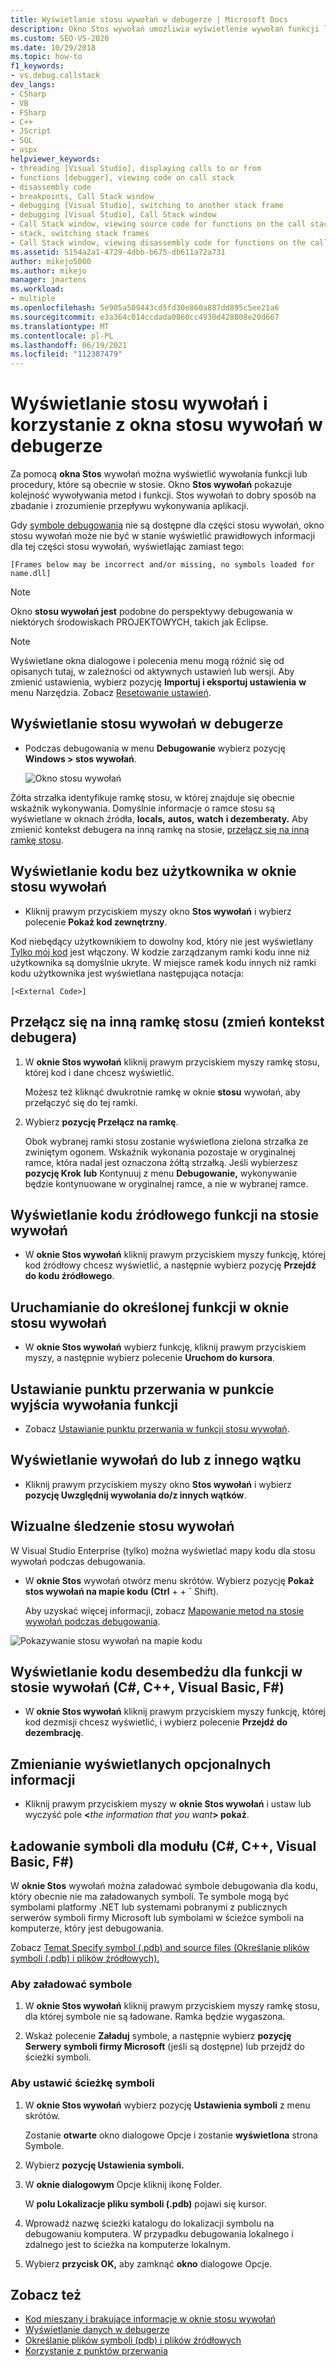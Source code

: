 ```yaml
---
title: Wyświetlanie stosu wywołań w debugerze | Microsoft Docs
description: Okno Stos wywołań umożliwia wyświetlenie wywołań funkcji lub procedur, które znajdują się obecnie na stosie w Visual Studio.
ms.custom: SEO-VS-2020
ms.date: 10/29/2018
ms.topic: how-to
f1_keywords:
- vs.debug.callstack
dev_langs:
- CSharp
- VB
- FSharp
- C++
- JScript
- SQL
- aspx
helpviewer_keywords:
- threading [Visual Studio], displaying calls to or from
- functions [debugger], viewing code on call stack
- disassembly code
- breakpoints, Call Stack window
- debugging [Visual Studio], switching to another stack frame
- debugging [Visual Studio], Call Stack window
- Call Stack window, viewing source code for functions on the call stack
- stack, switching stack frames
- Call Stack window, viewing disassembly code for functions on the call stack
ms.assetid: 5154a2a1-4729-4dbb-b675-db611a72a731
author: mikejo5000
ms.author: mikejo
manager: jmartens
ms.workload:
- multiple
ms.openlocfilehash: 5e905a509443cd5fd30e860a887dd895c5ee21a6
ms.sourcegitcommit: e3a364c014ccdada0860cc4930d428808e20d667
ms.translationtype: MT
ms.contentlocale: pl-PL
ms.lasthandoff: 06/19/2021
ms.locfileid: "112387479"
---
```

# <a name="view-the-call-stack-and-use-the-call-stack-window-in-the-debugger"></a>Wyświetlanie stosu wywołań i korzystanie z okna stosu wywołań w debugerze

Za pomocą **okna Stos** wywołań można wyświetlić wywołania funkcji lub procedury, które są obecnie w stosie. Okno **Stos wywołań** pokazuje kolejność wywoływania metod i funkcji. Stos wywołań to dobry sposób na zbadanie i zrozumienie przepływu wykonywania aplikacji.

Gdy [symbole debugowania](#bkmk_symbols) nie są dostępne dla  części stosu wywołań, okno stosu wywołań może nie być w stanie wyświetlić prawidłowych informacji dla tej części stosu wywołań, wyświetlając zamiast tego:

`[Frames below may be incorrect and/or missing, no symbols loaded for name.dll]`

> [!NOTE]
> Okno **stosu wywołań jest** podobne do perspektywy debugowania w niektórych środowiskach PROJEKTOWYCH, takich jak Eclipse.

> [!NOTE]
> Wyświetlane okna dialogowe i polecenia menu mogą różnić się od opisanych tutaj, w zależności od aktywnych ustawień lub wersji. Aby zmienić ustawienia, wybierz pozycję **Importuj i eksportuj ustawienia** **w** menu Narzędzia.  Zobacz [Resetowanie ustawień](../ide/environment-settings.md#reset-settings).

## <a name="view-the-call-stack-while-in-the-debugger"></a>Wyświetlanie stosu wywołań w debugerze

- Podczas debugowania w menu **Debugowanie** wybierz pozycję **Windows > stos wywołań**.

  ![Okno stosu wywołań](../debugger/media/dbg_basics_callstack_window.png "CallStackWindow")

Żółta strzałka identyfikuje ramkę stosu, w której znajduje się obecnie wskaźnik wykonywania. Domyślnie informacje o ramce stosu są wyświetlane w oknach źródła, **locals,** **autos,** **watch** **i dezemberaty.** Aby zmienić kontekst debugera na inną ramkę na stosie, [przełącz się na inną ramkę stosu](#bkmk_switch).

## <a name="display-non-user-code-in-the-call-stack-window"></a>Wyświetlanie kodu bez użytkownika w oknie stosu wywołań

- Kliknij prawym przyciskiem myszy okno **Stos wywołań** i wybierz polecenie **Pokaż kod zewnętrzny**.

Kod niebędący użytkownikiem to dowolny kod, który nie jest wyświetlany [Tylko mój kod](../debugger/just-my-code.md) jest włączony. W kodzie zarządzanym ramki kodu inne niż użytkownika są domyślnie ukryte. W miejsce ramek kodu innych niż ramki kodu użytkownika jest wyświetlana następująca notacja:

`[<External Code>]`

## <a name="switch-to-another-stack-frame-change-the-debugger-context"></a><a name="bkmk_switch"></a> Przełącz się na inną ramkę stosu (zmień kontekst debugera)

1. W **oknie Stos wywołań** kliknij prawym przyciskiem myszy ramkę stosu, której kod i dane chcesz wyświetlić.

    Możesz też kliknąć dwukrotnie ramkę w oknie **stosu** wywołań, aby przełączyć się do tej ramki.

2. Wybierz **pozycję Przełącz na ramkę**.

     Obok wybranej ramki stosu zostanie wyświetlona zielona strzałka ze zwiniętym ogonem. Wskaźnik wykonania pozostaje w oryginalnej ramce, która nadal jest oznaczona żółtą strzałką. Jeśli wybierzesz **pozycję Krok** **lub** Kontynuuj z menu **Debugowanie,** wykonywanie będzie kontynuowane w oryginalnej ramce, a nie w wybranej ramce.

## <a name="view-the-source-code-for-a-function-on-the-call-stack"></a>Wyświetlanie kodu źródłowego funkcji na stosie wywołań

- W **oknie Stos wywołań** kliknij prawym przyciskiem myszy funkcję, której kod źródłowy chcesz wyświetlić, a następnie wybierz pozycję **Przejdź do kodu źródłowego**.

## <a name="run-to-a-specific-function-from-the-call-stack-window"></a>Uruchamianie do określonej funkcji w oknie stosu wywołań

- W **oknie Stos wywołań** wybierz funkcję, kliknij prawym przyciskiem myszy, a następnie wybierz polecenie **Uruchom do kursora**.

## <a name="set-a-breakpoint-on-the-exit-point-of-a-function-call"></a>Ustawianie punktu przerwania w punkcie wyjścia wywołania funkcji

- Zobacz [Ustawianie punktu przerwania w funkcji stosu wywołań](../debugger/using-breakpoints.md#BKMK_Set_a_breakpoint_from_debugger_windows).

## <a name="display-calls-to-or-from-another-thread"></a>Wyświetlanie wywołań do lub z innego wątku

- Kliknij prawym przyciskiem myszy okno **Stos wywołań** i wybierz **pozycję Uwzględnij wywołania do/z innych wątków**.

## <a name="visually-trace-the-call-stack"></a>Wizualne śledzenie stosu wywołań

W Visual Studio Enterprise (tylko) można wyświetlać mapy kodu dla stosu wywołań podczas debugowania.

- W **oknie Stos** wywołań otwórz menu skrótów. Wybierz pozycję **Pokaż stos wywołań na mapie kodu** **(Ctrl**  +    +  **`** Shift).

    Aby uzyskać więcej informacji, zobacz [Mapowanie metod na stosie wywołań podczas debugowania](../debugger/map-methods-on-the-call-stack-while-debugging-in-visual-studio.md).

![Pokazywanie stosu wywołań na mapie kodu](../debugger/media/dbg_basics_show_call_stack_on_code_map.gif "ShowCallStackOnCodeMap")

## <a name="view-the-disassembly-code-for-a-function-on-the-call-stack-c-c-visual-basic-f"></a>Wyświetlanie kodu desembedżu dla funkcji w stosie wywołań (C#, C++, Visual Basic, F#)

- W **oknie Stos wywołań** kliknij prawym przyciskiem myszy funkcję, której kod dezmisji chcesz wyświetlić, i wybierz polecenie **Przejdź do dezembrację**.

## <a name="change-the-optional-information-displayed"></a>Zmienianie wyświetlanych opcjonalnych informacji

- Kliknij prawym przyciskiem myszy w **oknie Stos wywołań** i ustaw lub wyczyść pole **\<**_the information that you want_**> pokaż**.

## <a name="load-symbols-for-a-module-c-c-visual-basic-f"></a><a name="bkmk_symbols"></a> Ładowanie symboli dla modułu (C#, C++, Visual Basic, F#)

W **oknie Stos** wywołań można załadować symbole debugowania dla kodu, który obecnie nie ma załadowanych symboli. Te symbole mogą być symbolami platformy .NET lub systemami pobranymi z publicznych serwerów symboli firmy Microsoft lub symbolami w ścieżce symboli na komputerze, który jest debugowania.

Zobacz [Temat Specify symbol (.pdb) and source files (Określanie plików symboli (.pdb) i plików źródłowych).](../debugger/specify-symbol-dot-pdb-and-source-files-in-the-visual-studio-debugger.md)

### <a name="to-load-symbols"></a>Aby załadować symbole

1. W **oknie Stos wywołań** kliknij prawym przyciskiem myszy ramkę stosu, dla której symbole nie są ładowane. Ramka będzie wygaszona.

2. Wskaż polecenie **Załaduj** symbole, a następnie wybierz **pozycję Serwery symboli firmy Microsoft** (jeśli są dostępne) lub przejdź do ścieżki symboli.

### <a name="to-set-the-symbol-path"></a>Aby ustawić ścieżkę symboli

1. W **oknie Stos wywołań** wybierz pozycję **Ustawienia symboli** z menu skrótów.

     Zostanie **otwarte** okno dialogowe Opcje i zostanie **wyświetlona** strona Symbole.

2. Wybierz **pozycję Ustawienia symboli.**

3. W **oknie dialogowym** Opcje kliknij ikonę Folder.

     W **polu Lokalizacje pliku symboli (.pdb)** pojawi się kursor.

4. Wprowadź nazwę ścieżki katalogu do lokalizacji symbolu na debugowaniu komputera. W przypadku debugowania lokalnego i zdalnego jest to ścieżka na komputerze lokalnym.

5. Wybierz **przycisk OK,** aby zamknąć **okno** dialogowe Opcje.

## <a name="see-also"></a>Zobacz też

- [Kod mieszany i brakujące informacje w oknie stosu wywołań](../debugger/mixed-code-and-missing-information-in-the-call-stack-window.md)
- [Wyświetlanie danych w debugerze](../debugger/viewing-data-in-the-debugger.md)
- [Określanie plików symboli (pdb) i plików źródłowych](../debugger/specify-symbol-dot-pdb-and-source-files-in-the-visual-studio-debugger.md)
- [Korzystanie z punktów przerwania](../debugger/using-breakpoints.md)